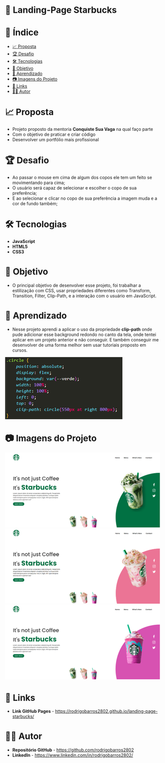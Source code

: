 # :triangular_ruler: Landing-Page Starbucks

# :memo: Índice
* [:chart_with_upwards_trend: Proposta](https://github.com/rodrigobarros2802/landing-page-starbucks/edit/master/README.md#chart_with_upwards_trend-proposta)
* [:trophy: Desafio](https://github.com/rodrigobarros2802/landing-page-starbucks/edit/master/README.md#trophy-desafio)
* [:hammer_and_wrench: Tecnologias](https://github.com/rodrigobarros2802/landing-page-starbucks/edit/master/README.md#hammer_and_wrench-tecnologias)
* [:dart: Objetivo](https://github.com/rodrigobarros2802/landing-page-starbucks/edit/master/README.md#dart-objetivo)
* [:open_book: Aprendizado](https://github.com/rodrigobarros2802/landing-page-starbucks/edit/master/README.md#open_book-aprendizado)
* [:camera: Imagens do Projeto](https://github.com/rodrigobarros2802/landing-page-starbucks/edit/master/README.md#camera-imagens-do-projeto)
* [:link: Links](https://github.com/rodrigobarros2802/landing-page-starbucks/edit/master/README.md#link-links)
* [:technologist: Autor](https://github.com/rodrigobarros2802/landing-page-starbucks/edit/master/README.md#technologist-autor)

# :chart_with_upwards_trend: Proposta
* Projeto proposto da mentoria **Conquiste Sua Vaga** na qual faço parte
* Com o objetivo de praticar e criar código 
* Desenvolver um portfólio mais profissional

# :trophy: Desafio
* Ao passar o mouse em cima de algum dos copos ele tem um feito se movimentando para cima;
* O usuário será capaz de selecionar e escolher o copo de sua preferência;
* E ao selecionar e clicar no copo de sua preferência a imagem muda e a cor de fundo também;

# :hammer_and_wrench: Tecnologias
* **JavaScript**
* **HTML5**
* **CSS3**

# :dart: Objetivo
* O principal objetivo de desenvolver esse projeto, foi trabalhar a estilização com CSS, usar propriedades diferentes como Transform, Transition, Filter, Clip-Path, e a interação com o usuário em JavaScript.

# :open_book: Aprendizado
* Nesse projeto aprendi a aplicar o uso da propriedade **clip-path** onde pude adicionar esse background redondo no canto da tela, onde tentei aplicar em um projeto anterior e não conseguir. E também conseguir me desenvolver de uma forma melhor sem usar tutoriais proposto em cursos.

![Aprendizado](assets/img/clip-path.png)

# :camera: Imagens do Projeto
![Imagem 1](assets/img/print1.png)
![Imagem 2](assets/img/print2.png)
![Imagem 3](assets/img/print3.png)

# :link: Links
* **Link GitHub Pages** - https://rodrigobarros2802.github.io/landing-page-starbucks/

# :technologist: Autor
* **Repositório GitHub** - https://github.com/rodrigobarros2802
* **LinkedIn** - https://www.linkedin.com/in/rodrigobarros2802/

